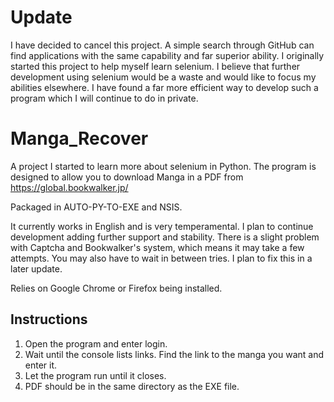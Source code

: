 # Update
I have decided to cancel this project. A simple search through GitHub can find applications with the same capability and far superior ability. 
I originally started this project to help myself learn selenium. I believe that further development using selenium would be a waste and would like to focus my abilities elsewhere.
I have found a far more efficient way to develop such a program which I will continue to do in private.

# Manga_Recover
A project I started to learn more about selenium in Python. The program is designed to allow you to download Manga in a PDF from https://global.bookwalker.jp/

Packaged in AUTO-PY-TO-EXE and NSIS.

It currently works in English and is very temperamental. I plan to continue development adding further support and stability.
There is a slight problem with Captcha and Bookwalker's system, which means it may take a few attempts. You may also have to wait in between tries. I plan to fix this in a later update.

Relies on Google Chrome or Firefox being installed.

## Instructions
1. Open the program and enter login. 
2. Wait until the console lists links. Find the link to the manga you want and enter it.
3. Let the program run until it closes.
4. PDF should be in the same directory as the EXE file.

